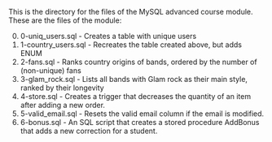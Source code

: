 This is the directory for the files of the MySQL advanced course module. These are the files of the module:

0) 0-uniq_users.sql - Creates a table with unique users
1) 1-country_users.sql - Recreates the table created above, but adds ENUM
2) 2-fans.sql - Ranks country origins of bands, ordered by the number of (non-unique) fans
3) 3-glam_rock.sql -  Lists all bands with Glam rock as their main style, ranked by their longevity
4) 4-store.sql -  Creates a trigger that decreases the quantity of an item after adding a new order.
5) 5-valid_email.sql - Resets the valid email column if the email is modified.
6) 6-bonus.sql - An SQL script that creates a stored procedure AddBonus that adds a new correction for a student.

